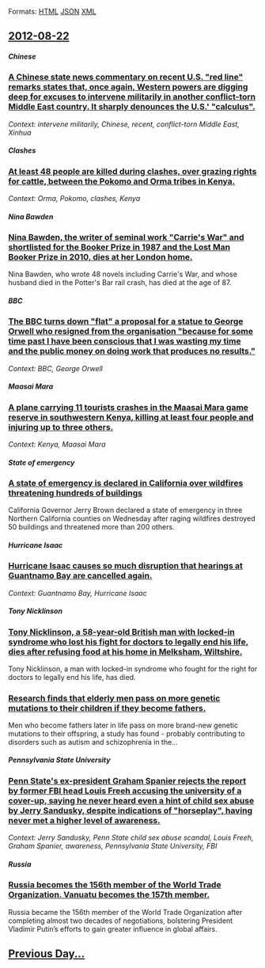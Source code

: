 
Formats: [HTML](2012/08/22/index.html)  [JSON](2012/08/22/index.json)  [XML](2012/08/22/index.xml)  

## [2012-08-22](/news/2012/08/22/index.md)

##### Chinese
### [A Chinese state news commentary on recent U.S. "red line" remarks states that, once again, Western powers are digging deep for excuses to intervene militarily in another conflict-torn Middle East country. It sharply denounces the U.S.' "calculus". ](/news/2012/08/22/a-chinese-state-news-commentary-on-recent-u-s-red-line-remarks-states-that-once-again-western-powers-are-digging-deep-for-excuses-to-in.md)
_Context: intervene militarily, Chinese, recent, conflict-torn Middle East, Xinhua_

##### Clashes
### [At least 48 people are killed during clashes, over grazing rights for cattle, between the Pokomo and Orma tribes in Kenya. ](/news/2012/08/22/at-least-48-people-are-killed-during-clashes-over-grazing-rights-for-cattle-between-the-pokomo-and-orma-tribes-in-kenya.md)
_Context: Orma, Pokomo, clashes, Kenya_

##### Nina Bawden
### [Nina Bawden, the writer of seminal work "Carrie's War" and shortlisted for the Booker Prize in 1987 and the Lost Man Booker Prize in 2010, dies at her London home. ](/news/2012/08/22/nina-bawden-the-writer-of-seminal-work-carrie-s-war-and-shortlisted-for-the-booker-prize-in-1987-and-the-lost-man-booker-prize-in-2010-d.md)
Nina Bawden, who wrote 48 novels including Carrie&#039;s War, and whose husband died in the Potter&#039;s Bar rail crash, has died at the age of 87.

##### BBC
### [The BBC turns down "flat" a proposal for a statue to George Orwell who resigned from the organisation "because for some time past I have been conscious that I was wasting my time and the public money on doing work that produces no results." ](/news/2012/08/22/the-bbc-turns-down-flat-a-proposal-for-a-statue-to-george-orwell-who-resigned-from-the-organisation-because-for-some-time-past-i-have-bee.md)
_Context: BBC, George Orwell_

##### Maasai Mara
### [A plane carrying 11 tourists crashes in the Maasai Mara game reserve in southwestern Kenya, killing at least four people and injuring up to three others. ](/news/2012/08/22/a-plane-carrying-11-tourists-crashes-in-the-maasai-mara-game-reserve-in-southwestern-kenya-killing-at-least-four-people-and-injuring-up-to.md)
_Context: Kenya, Maasai Mara_

##### State of emergency
### [A state of emergency is declared in California over wildfires threatening hundreds of buildings ](/news/2012/08/22/a-state-of-emergency-is-declared-in-california-over-wildfires-threatening-hundreds-of-buildings.md)
California Governor Jerry Brown declared a state of emergency in three Northern California counties on Wednesday after raging wildfires destroyed 50 buildings and threatened more than 200 others.

##### Hurricane Isaac
### [Hurricane Isaac causes so much disruption that hearings at Guantnamo Bay are cancelled again. ](/news/2012/08/22/hurricane-isaac-causes-so-much-disruption-that-hearings-at-guantanamo-bay-are-cancelled-again.md)
_Context: Guantnamo Bay, Hurricane Isaac_

##### Tony Nicklinson
### [Tony Nicklinson, a 58-year-old British man with locked-in syndrome who lost his fight for doctors to legally end his life, dies after refusing food at his home in Melksham, Wiltshire. ](/news/2012/08/22/tony-nicklinson-a-58-year-old-british-man-with-locked-in-syndrome-who-lost-his-fight-for-doctors-to-legally-end-his-life-dies-after-refusi.md)
Tony Nicklinson, a man with locked-in syndrome who fought for the right for doctors to legally end his life, has died.

##### 
### [Research finds that elderly men pass on more genetic mutations to their children if they become fathers. ](/news/2012/08/22/research-finds-that-elderly-men-pass-on-more-genetic-mutations-to-their-children-if-they-become-fathers.md)
Men who become fathers later in life pass on more brand-new genetic mutations to their offspring, a study has found - probably contributing to disorders such as autism and schizophrenia in the...

##### Pennsylvania State University
### [Penn State's ex-president Graham Spanier rejects the report by former FBI head Louis Freeh accusing the university of a cover-up, saying he never heard even a hint of child sex abuse by Jerry Sandusky, despite indications of "horseplay", having never met a higher level of awareness. ](/news/2012/08/22/penn-state-s-ex-president-graham-spanier-rejects-the-report-by-former-fbi-head-louis-freeh-accusing-the-university-of-a-cover-up-saying-he.md)
_Context: Jerry Sandusky, Penn State child sex abuse scandal, Louis Freeh, Graham Spanier, awareness, Pennsylvania State University, FBI_

##### Russia
### [Russia becomes the 156th member of the World Trade Organization. Vanuatu becomes the 157th member. ](/news/2012/08/22/russia-becomes-the-156th-member-of-the-world-trade-organization-vanuatu-becomes-the-157th-member.md)
Russia became the 156th member of the World Trade Organization after completing almost two decades of negotiations, bolstering President Vladimir Putin’s efforts to gain greater influence in global affairs.

## [Previous Day...](/news/2012/08/21/index.md)

